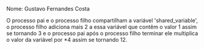 Nome: Gustavo Fernandes Costa

O processo pai e o processo filho compartilham a variável 'shared_variable', o processo filho adiciona mais 2 a essa variável que contêm o valor 1 assim se tornando 3 e o processo pai após o processo filho terminar ele multiplica o valor da variável por *4 assim se tornando 12.
